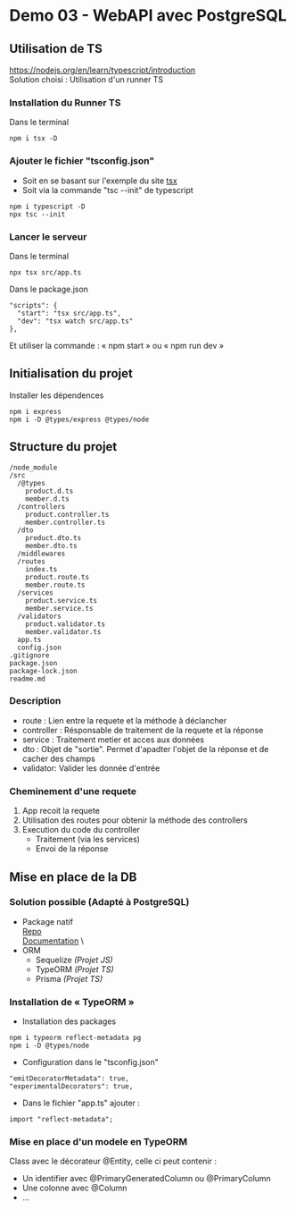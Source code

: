 # Demo 03 - WebAPI avec PostgreSQL

## Utilisation de TS
https://nodejs.org/en/learn/typescript/introduction  \
Solution choisi : Utilisation d'un runner TS

### Installation du Runner TS
Dans le terminal
```
npm i tsx -D
```

### Ajouter le fichier "tsconfig.json"
- Soit en se basant sur l'exemple du site [tsx](https://tsx.is/typescript#tsconfig-json)
- Soit via la commande "tsc --init" de typescript
```
npm i typescript -D
npx tsc --init
```

### Lancer le serveur
Dans le terminal
```
npx tsx src/app.ts
```

Dans le package.json
```
"scripts": {
  "start": "tsx src/app.ts",
  "dev": "tsx watch src/app.ts"
},
```
Et utiliser la commande : « npm start » ou « npm run dev »


## Initialisation du projet
Installer les dépendences
```
npm i express
npm i -D @types/express @types/node
```


## Structure du projet
```
/node_module
/src
  /@types
    product.d.ts
    member.d.ts
  /controllers
    product.controller.ts
    member.controller.ts
  /dto
    product.dto.ts
    member.dto.ts
  /middlewares
  /routes
    index.ts
    product.route.ts
    member.route.ts
  /services
    product.service.ts
    member.service.ts
  /validators
    product.validator.ts
    member.validator.ts
  app.ts
  config.json
.gitignore
package.json
package-lock.json
readme.md
```

### Description 
- route : Lien entre la requete et la méthode à déclancher
- controller : Résponsable de traitement de la requete et la réponse
- service : Traitement metier et acces aux données
- dto : Objet de "sortie". Permet d'apadter l'objet de la réponse et de cacher des champs
- validator: Valider les donnée d'entrée

### Cheminement d'une requete
1) App recoit la requete
2) Utilisation des routes pour obtenir la méthode des controllers
3) Execution du code du controller
   - Traitement (via les services)
   - Envoi de la réponse


## Mise en place de la DB

### Solution possible (Adapté à PostgreSQL)
- Package natif \
  [Repo](https://github.com/brianc/node-postgres)  \
  [Documentation](https://node-postgres.com/)  \
- ORM
  - Sequelize _(Projet JS)_
  - TypeORM _(Projet TS)_
  - Prisma _(Projet TS)_

### Installation de « TypeORM »

- Installation des packages
```
npm i typeorm reflect-metadata pg
npm i -D @types/node
```

- Configuration dans le "tsconfig.json"
```
"emitDecoratorMetadata": true,
"experimentalDecorators": true,
```

- Dans le fichier "app.ts" ajouter :
```
import "reflect-metadata";
```

### Mise en place d'un modele en TypeORM
Class avec le décorateur @Entity, celle ci peut contenir : 
 - Un identifier avec @PrimaryGeneratedColumn ou @PrimaryColumn
 - Une colonne avec @Column
 - ...